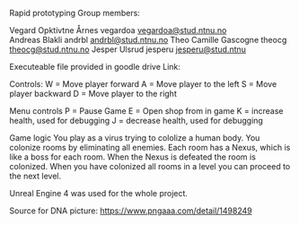Rapid prototyping 
Group members:

Vegard Opktivtne Årnes             vegardoa         vegardoa@stud.ntnu.no        
Andreas Blakli                     andrbl           andrbl@stud.ntnu.no
Theo Camille Gascogne              theocg           theocg@stud.ntnu.no
Jesper Ulsrud                      jesperu          jesperu@stud.ntnu


Executeable file provided in goodle drive
Link:

Controls:
W = Move player forward
A = Move player to the left
S = Move player backward
D = Move player to the right

Menu controls
P = Pause Game
E = Open shop from in game
K = increase health, used for debugging
J = decrease health, used for debugging

Game logic
You play as a virus trying to cololize a human body. You colonize rooms by eliminating all enemies. Each room has a Nexus, which is like a boss for each room. When the Nexus is defeated the room is colonized. When you have colonized all rooms in a level you can proceed to the next level. 

Unreal Engine 4 was used for the whole project.


Source for DNA picture: https://www.pngaaa.com/detail/1498249
